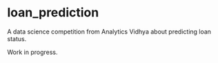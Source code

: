 # loan_prediction
A data science competition from Analytics Vidhya about predicting loan status.

Work in progress.
